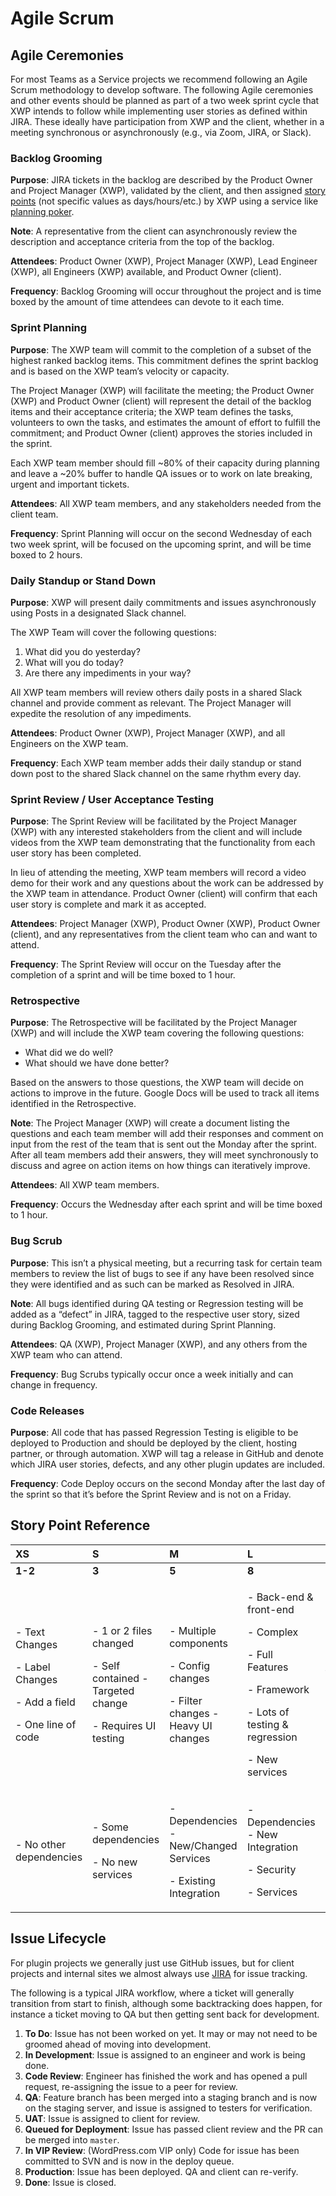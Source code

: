 # Agile Scrum

## Agile Ceremonies

For most Teams as a Service projects we recommend following an Agile Scrum methodology to develop software. The following Agile ceremonies and other events should be planned as part of a two week sprint cycle that XWP intends to follow while implementing user stories as defined within JIRA. These ideally have participation from XWP and the client, whether in a meeting synchronous or asynchronously \(e.g., via Zoom, JIRA, or Slack\).

### **Backlog Grooming**

**Purpose**: JIRA tickets in the backlog are described by the Product Owner and Project Manager \(XWP\), validated by the client, and then assigned [story points](agile-scrum.md#story-point-reference) \(not specific values as days/hours/etc.\) by XWP using a service like [planning poker](https://www.planningpoker.com/).

**Note**: A representative from the client can asynchronously review the description and acceptance criteria from the top of the backlog.

**Attendees**: Product Owner \(XWP\), Project Manager \(XWP\), Lead Engineer \(XWP\), all Engineers \(XWP\) available, and Product Owner \(client\).

**Frequency**: Backlog Grooming will occur throughout the project and is time boxed by the amount of time attendees can devote to it each time.

### **Sprint Planning**

**Purpose**: The XWP team will commit to the completion of a subset of the highest ranked backlog items. This commitment defines the sprint backlog and is based on the XWP team’s velocity or capacity.

The Project Manager \(XWP\) will facilitate the meeting; the Product Owner \(XWP\) and Product Owner \(client\) will represent the detail of the backlog items and their acceptance criteria; the XWP team defines the tasks, volunteers to own the tasks, and estimates the amount of effort to fulfill the commitment; and Product Owner \(client\) approves the stories included in the sprint.

Each XWP team member should fill ~80% of their capacity during planning and leave a ~20% buffer to handle QA issues or to work on late breaking, urgent and important tickets.

**Attendees**: All XWP team members, and any stakeholders needed from the client team.

**Frequency**: Sprint Planning will occur on the second Wednesday of each two week sprint, will be focused on the upcoming sprint, and will be time boxed to 2 hours.

### **Daily Standup or Stand Down**

**Purpose**: XWP will present daily commitments and issues asynchronously using Posts in a designated Slack channel.

The XWP Team will cover the following questions:

1. What did you do yesterday?
2. What will you do today?
3. Are there any impediments in your way?

All XWP team members will review others daily posts in a shared Slack channel and provide comment as relevant. The Project Manager will expedite the resolution of any impediments.

**Attendees**: Product Owner \(XWP\), Project Manager \(XWP\), and all Engineers on the XWP team.

**Frequency**: Each XWP team member adds their daily standup or stand down post to the shared Slack channel on the same rhythm every day.

### **Sprint Review / User Acceptance Testing**

**Purpose**: The Sprint Review will be facilitated by the Project Manager \(XWP\) with any interested stakeholders from the client and will include videos from the XWP team demonstrating that the functionality from each user story has been completed.

In lieu of attending the meeting, XWP team members will record a video demo for their work and any questions about the work can be addressed by the XWP team in attendance. Product Owner \(client\) will confirm that each user story is complete and mark it as accepted.

**Attendees**: Project Manager \(XWP\), Product Owner \(XWP\), Product Owner \(client\), and any representatives from the client team who can and want to attend.

**Frequency**: The Sprint Review will occur on the Tuesday after the completion of a sprint and will be time boxed to 1 hour.

### **Retrospective**

**Purpose**: The Retrospective will be facilitated by the Project Manager \(XWP\) and will include the XWP team covering the following questions:

* What did we do well?
* What should we have done better?

Based on the answers to those questions, the XWP team will decide on actions to improve in the future. Google Docs will be used to track all items identified in the Retrospective.

**Note**: The Project Manager \(XWP\) will create a document listing the questions and each team member will add their responses and comment on input from the rest of the team that is sent out the Monday after the sprint. After all team members add their answers, they will meet synchronously to discuss and agree on action items on how things can iteratively improve.

**Attendees**: All XWP team members.

**Frequency**: Occurs the Wednesday after each sprint and will be time boxed to 1 hour.

### **Bug Scrub**

**Purpose**: This isn’t a physical meeting, but a recurring task for certain team members to review the list of bugs to see if any have been resolved since they were identified and as such can be marked as Resolved in JIRA.

**Note**: All bugs identified during QA testing or Regression testing will be added as a “defect” in JIRA, tagged to the respective user story, sized during Backlog Grooming, and estimated during Sprint Planning.

**Attendees**: QA \(XWP\), Project Manager \(XWP\), and any others from the XWP team who can attend.

**Frequency**: Bug Scrubs typically occur once a week initially and can change in frequency.

### **Code Releases**

**Purpose**: All code that has passed Regression Testing is eligible to be deployed to Production and should be deployed by the client, hosting partner, or through automation. XWP will tag a release in GitHub and denote which JIRA user stories, defects, and any other plugin updates are included.

**Frequency**: Code Deploy occurs on the second Monday after the last day of the sprint so that it’s before the Sprint Review and is not on a Friday.

## **Story Point Reference**

<table>
  <thead>
    <tr>
      <th style="text-align:left"><b>XS</b>
      </th>
      <th style="text-align:left"><b>S</b>
      </th>
      <th style="text-align:left"><b>M</b>
      </th>
      <th style="text-align:left"><b>L</b>
      </th>
      <th style="text-align:left"><b>XL</b>
      </th>
    </tr>
  </thead>
  <tbody>
    <tr>
      <td style="text-align:left"><b>1-2</b>
      </td>
      <td style="text-align:left"><b>3</b>
      </td>
      <td style="text-align:left"><b>5</b>
      </td>
      <td style="text-align:left"><b>8</b>
      </td>
      <td style="text-align:left"><b>13</b>
      </td>
    </tr>
    <tr>
      <td style="text-align:left">
        <p>- Text Changes</p>
        <p>- Label Changes</p>
        <p>- Add a field</p>
        <p>- One line of code</p>
      </td>
      <td style="text-align:left">
        <p>- 1 or 2 files changed</p>
        <p>- Self contained - Targeted change</p>
        <p>- Requires UI testing</p>
      </td>
      <td style="text-align:left">
        <p>- Multiple components</p>
        <p>- Config changes</p>
        <p>- Filter changes - Heavy UI changes</p>
      </td>
      <td style="text-align:left">
        <p>- Back-end &amp; front-end</p>
        <p>- Complex</p>
        <p>- Full Features</p>
        <p>- Framework</p>
        <p>- Lots of testing &amp; regression</p>
        <p>- New services</p>
      </td>
      <td style="text-align:left">- Not finish-able in one sprint</td>
    </tr>
    <tr>
      <td style="text-align:left">- No other dependencies</td>
      <td style="text-align:left">
        <p>- Some dependencies</p>
        <p>- No new services</p>
      </td>
      <td style="text-align:left">
        <p>- Dependencies - New/Changed Services</p>
        <p>- Existing Integration</p>
      </td>
      <td style="text-align:left">
        <p>- Dependencies - New Integration</p>
        <p>- Security</p>
        <p>- Services</p>
      </td>
      <td style="text-align:left"></td>
    </tr>
  </tbody>
</table>

## Issue Lifecycle

For plugin projects we generally just use GitHub issues, but for client projects and internal sites we almost always use [JIRA](https://www.atlassian.com/software/jira) for issue tracking.

The following is a typical JIRA workflow, where a ticket will generally transition from start to finish, although some backtracking does happen, for instance a ticket moving to QA but then getting sent back for development.

1. **To Do**: Issue has not been worked on yet. It may or may not need to be groomed ahead of moving into development.
2. **In Development**: Issue is assigned to an engineer and work is being done.
3. **Code Review**: Engineer has finished the work and has opened a pull request, re-assigning the issue to a peer for review.
4. **QA**: Feature branch has been merged into a staging branch and is now on the staging server, and issue is assigned to testers for verification.
5. **UAT**: Issue is assigned to client for review.
6. **Queued for Deployment**: Issue has passed client review and the PR can be merged into `master`.
7. **In VIP Review**: \(WordPress.com VIP only\) Code for issue has been committed to SVN and is now in the deploy queue.
8. **Production**: Issue has been deployed. QA and client can re-verify.
9. **Done**: Issue is closed.

